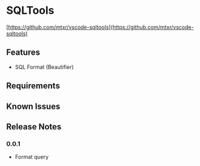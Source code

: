 # SQLTools

[https://github.com/mtxr/vscode-sqltools](https://github.com/mtxr/vscode-sqltools)

## Features

* SQL Format (Beautifier)

## Requirements


## Known Issues



## Release Notes


### 0.0.1

* Format query
